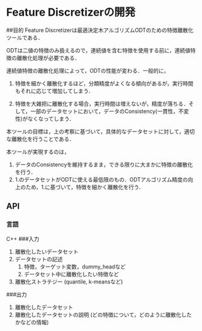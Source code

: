 # Feature Discretizerの開発
##目的
Feature Discretizerは最適決定木アルゴリズムODTのための特徴離散化ツールである．

ODTは二値の特徴のみ扱えるので，連続値を含む特徴を使用する前に，連続値特徴の離散化処理が必要である．

連続値特徴の離散化処理によって，ODTの性能が変わる．一般的に，

   1. 特徴を細かく離散化するほど，分類精度がよくなる傾向があるが，実行時間もそれに応じて増加してしまう．

   2. 特徴を大雑把に離散化する場合，実行時間は増えないが，精度が落ちる．そして，一部のデータセットにおいて，データのConsistency(一貫性，不変性)がなくなってしまう．


本ツールの目標は，上の考察に基づいて，具体的なデータセットに対して，適切な離散化を行うことである．

本ツールが実現するのは，

  1. データのConsistencyを維持するまま，できる限りに大まかに特徴の離散化を行う．
  2.  1.のデータセットがODTに使える最低限のもの．ODTアルゴリズム精度の向上のため，1.に基づいて，特徴を細かく離散化を行う．

## API
### 言語
C++
###入力

1. 離散化したいデータセット
2. データセットの記述
	1. 特徴，ターゲット変数，dummy_headなど
	2. データセット中に離散化したい特徴など
3. 離散化ストラテジー (quantile, k-meansなど)

###出力
1. 離散化したデータセット
2. 離散化したデータセットの説明 (どの特徴について，どのように離散化したかなどの情報)

